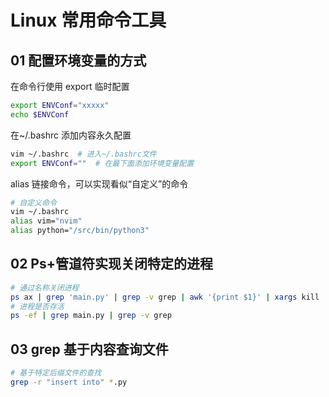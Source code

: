 # Linux 常用命令工具

## 01 配置环境变量的方式

在命令行使用 export 临时配置

```bash
export ENVConf="xxxxx"
echo $ENVConf
```

在~/.bashrc 添加内容永久配置

```bash
vim ~/.bashrc  # 进入~/.bashrc文件
export ENVConf=""  # 在最下面添加环境变量配置
```

alias 链接命令，可以实现看似“自定义”的命令

```bash
# 自定义命令
vim ~/.bashrc
alias vim="nvim"
alias python="/src/bin/python3"
```

## 02 Ps+管道符实现关闭特定的进程

```bash
# 通过名称关闭进程
ps ax | grep 'main.py' | grep -v grep | awk '{print $1}' | xargs kill
# 进程是否存活
ps -ef | grep main.py | grep -v grep
```

## 03 grep 基于内容查询文件

```bash
# 基于特定后缀文件的查找
grep -r "insert into" *.py
```
